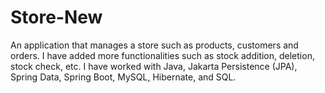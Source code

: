 # Store-New

An application that manages a store such as products, customers and orders. I have added more functionalities such as stock addition, deletion, stock check, etc.
I have worked with Java, Jakarta Persistence (JPA), Spring Data, Spring Boot, MySQL, Hibernate, and SQL.
